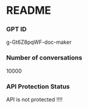 # README
### GPT ID
 g-Gt6Z8pqWF-doc-maker
### Number of conversations
 10000
### API Protection Status
API is not protected !!!!

